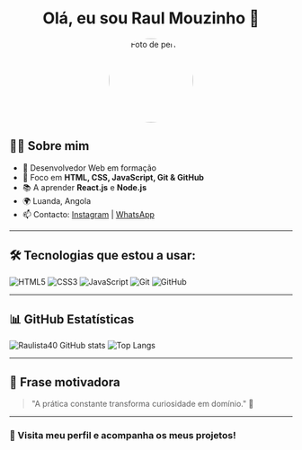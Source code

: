  <h1 align="center" background-color="#fffff">Olá, eu sou Raul Mouzinho 👋</h1>

<p align="center">
  <img src="https://avatars.githubusercontent.com/Raulista40" width="150" style="border-radius: 50%;" alt="Foto de perfil">
</p>

## 👨‍💻 Sobre mim

- 💼 Desenvolvedor Web em formação
- 🚀 Foco em **HTML, CSS, JavaScript, Git & GitHub**
- 📚 A aprender **React.js** e **Node.js**
- 🌍 Luanda, Angola
- 📫 Contacto: [Instagram](https://www.instagram.com/raul.jose40/) | [WhatsApp](https://web.whatsapp.com/)

---

## 🛠️ Tecnologias que estou a usar:
![HTML5](https://img.shields.io/badge/-HTML5-E34F26?style=flat-square&logo=html5&logoColor=white)
![CSS3](https://img.shields.io/badge/-CSS3-1572B6?style=flat-square&logo=css3)
![JavaScript](https://img.shields.io/badge/-JavaScript-F7DF1E?style=flat-square&logo=javascript&logoColor=black)
![Git](https://img.shields.io/badge/-Git-F05032?style=flat-square&logo=git&logoColor=white)
![GitHub](https://img.shields.io/badge/-GitHub-181717?style=flat-square&logo=github)

---

## 📊 GitHub Estatísticas

![Raulista40 GitHub stats](https://github-readme-stats.vercel.app/api?username=Raulista40&show_icons=true&theme=radical)
![Top Langs](https://github-readme-stats.vercel.app/api/top-langs/?username=Raulista40&layout=compact&theme=radical)

---

## 💬 Frase motivadora

> "A prática constante transforma curiosidade em domínio." 🚀

---

### 👀 Visita meu perfil e acompanha os meus projetos!
